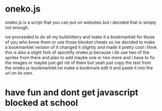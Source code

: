 # oneko.js

oneko.js is a script that you can put on websites but i decided that is simply not enough.

ive proceeded to do all my bullshittery and make it a bookmarklet for those of you who know them or use those blooket cheats
so ive decided to make a bookmarklet version of it changed it slightly and made it pretty cool i think this is also a slight fork of spicetify oneko.js because i do use two of the sprites from there and plan to add maybe one or two more and i have to fix the images or maybe just get rid of them but yeah just copy the text from the oneko.js-bookmarklet.txt make a bookmark edit it and paste it into the url on its own. 


# have fun and dont get javascript blocked at school
